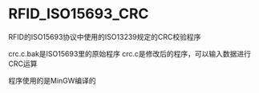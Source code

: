 # RFID_ISO15693_CRC
RFID的ISO15693协议中使用的ISO13239规定的CRC校验程序

crc.c.bak是ISO15693里的原始程序
crc.c是修改后的程序，可以输入数据进行CRC运算

程序使用的是MinGW编译的
